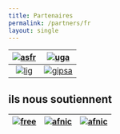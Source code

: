 ```yaml
---
title: Partenaires
permalink: /partners/fr
layout: single
---
```


[![asfr](../assets/images/afsrlogo.png)](https://afsr.fr/) | [![uga](../assets/images/UGA.png)](https://www.univ-grenoble-alpes.fr/) 
:-------------------------:|:-------------------------:
[![lig](../assets/images/lig.png)](https://www.liglab.fr/) | [![gipsa](../assets/images/Gipsa_Lab.png)](http://www.gipsa-lab.fr/)

## ils nous soutiennent


[![free](../assets/images/free.jpg)](https://www.fondation-free.fr/) | [![afnic](../assets/images/afnic.jpg)](https://www.fondation-afnic.fr/) | [![afnic](../assets/images/afnic.jpg)](https://www.klesia.fr/)
:-------------------------:|:-------------------------:|:-------------------------:
